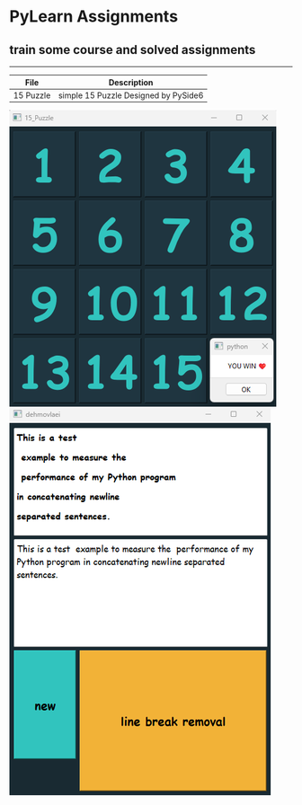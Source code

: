 # PyLearn Assignments
## train some course and solved assignments

---
| File      | Description                            |
|-----------|----------------------------------------|
| 15 Puzzle | simple  15 Puzzle Designed by PySide6 |

![concentric](../19/15_puzzle/15_Puzzle.png)
![concentric](../19/line_break_removal_tool/line_break_removal_tool.png)